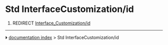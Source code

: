 # Std InterfaceCustomization/id
1.  REDIRECT [Interface_Customization/id](Interface_Customization/id.md)



---
⏵ [documentation index](../README.md) > Std InterfaceCustomization/id
